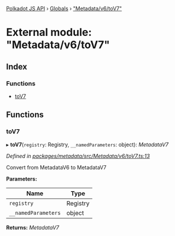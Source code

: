 [Polkadot JS API](../README.md) › [Globals](../globals.md) › ["Metadata/v6/toV7"](_metadata_v6_tov7_.md)

# External module: "Metadata/v6/toV7"

## Index

### Functions

* [toV7](_metadata_v6_tov7_.md#tov7)

## Functions

###  toV7

▸ **toV7**(`registry`: Registry, `__namedParameters`: object): *MetadataV7*

*Defined in [packages/metadata/src/Metadata/v6/toV7.ts:13](https://github.com/polkadot-js/api/blob/eade586044/packages/metadata/src/Metadata/v6/toV7.ts#L13)*

Convert from MetadataV6 to MetadataV7

**Parameters:**

Name | Type |
------ | ------ |
`registry` | Registry |
`__namedParameters` | object |

**Returns:** *MetadataV7*
